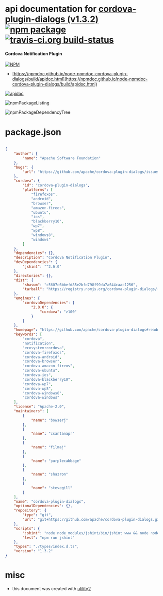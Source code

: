 # api documentation for  [cordova-plugin-dialogs (v1.3.2)](https://github.com/apache/cordova-plugin-dialogs#readme)  [![npm package](https://img.shields.io/npm/v/npmdoc-cordova-plugin-dialogs.svg?style=flat-square)](https://www.npmjs.org/package/npmdoc-cordova-plugin-dialogs) [![travis-ci.org build-status](https://api.travis-ci.org/npmdoc/node-npmdoc-cordova-plugin-dialogs.svg)](https://travis-ci.org/npmdoc/node-npmdoc-cordova-plugin-dialogs)
#### Cordova Notification Plugin

[![NPM](https://nodei.co/npm/cordova-plugin-dialogs.png?downloads=true&downloadRank=true&stars=true)](https://www.npmjs.com/package/cordova-plugin-dialogs)

- [https://npmdoc.github.io/node-npmdoc-cordova-plugin-dialogs/build/apidoc.html](https://npmdoc.github.io/node-npmdoc-cordova-plugin-dialogs/build/apidoc.html)

[![apidoc](https://npmdoc.github.io/node-npmdoc-cordova-plugin-dialogs/build/screenCapture.buildCi.browser.%252Ftmp%252Fbuild%252Fapidoc.html.png)](https://npmdoc.github.io/node-npmdoc-cordova-plugin-dialogs/build/apidoc.html)

![npmPackageListing](https://npmdoc.github.io/node-npmdoc-cordova-plugin-dialogs/build/screenCapture.npmPackageListing.svg)

![npmPackageDependencyTree](https://npmdoc.github.io/node-npmdoc-cordova-plugin-dialogs/build/screenCapture.npmPackageDependencyTree.svg)



# package.json

```json

{
    "author": {
        "name": "Apache Software Foundation"
    },
    "bugs": {
        "url": "https://github.com/apache/cordova-plugin-dialogs/issues"
    },
    "cordova": {
        "id": "cordova-plugin-dialogs",
        "platforms": [
            "firefoxos",
            "android",
            "browser",
            "amazon-fireos",
            "ubuntu",
            "ios",
            "blackberry10",
            "wp7",
            "wp8",
            "windows8",
            "windows"
        ]
    },
    "dependencies": {},
    "description": "Cordova Notification Plugin",
    "devDependencies": {
        "jshint": "^2.6.0"
    },
    "directories": {},
    "dist": {
        "shasum": "c5607c6bbefd85e2bfd798f99da7a644caac1256",
        "tarball": "https://registry.npmjs.org/cordova-plugin-dialogs/-/cordova-plugin-dialogs-1.3.2.tgz"
    },
    "engines": {
        "cordovaDependencies": {
            "2.0.0": {
                "cordova": ">100"
            }
        }
    },
    "homepage": "https://github.com/apache/cordova-plugin-dialogs#readme",
    "keywords": [
        "cordova",
        "notification",
        "ecosystem:cordova",
        "cordova-firefoxos",
        "cordova-android",
        "cordova-browser",
        "cordova-amazon-fireos",
        "cordova-ubuntu",
        "cordova-ios",
        "cordova-blackberry10",
        "cordova-wp7",
        "cordova-wp8",
        "cordova-windows8",
        "cordova-windows"
    ],
    "license": "Apache-2.0",
    "maintainers": [
        {
            "name": "bowserj"
        },
        {
            "name": "csantanapr"
        },
        {
            "name": "filmaj"
        },
        {
            "name": "purplecabbage"
        },
        {
            "name": "shazron"
        },
        {
            "name": "stevegill"
        }
    ],
    "name": "cordova-plugin-dialogs",
    "optionalDependencies": {},
    "repository": {
        "type": "git",
        "url": "git+https://github.com/apache/cordova-plugin-dialogs.git"
    },
    "scripts": {
        "jshint": "node node_modules/jshint/bin/jshint www && node node_modules/jshint/bin/jshint src && node node_modules/jshint/bin/jshint tests",
        "test": "npm run jshint"
    },
    "types": "./types/index.d.ts",
    "version": "1.3.2"
}
```



# misc
- this document was created with [utility2](https://github.com/kaizhu256/node-utility2)

